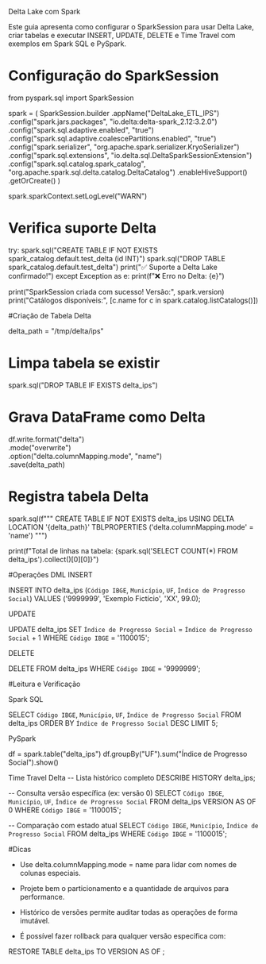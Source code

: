 Delta Lake com Spark


Este guia apresenta como configurar o SparkSession para usar Delta Lake, criar tabelas e executar INSERT, UPDATE, DELETE e Time Travel com exemplos em Spark SQL e PySpark.


#  Configuração do SparkSession


from pyspark.sql import SparkSession

spark = (
    SparkSession.builder
    .appName("DeltaLake_ETL_IPS")
    .config("spark.jars.packages", "io.delta:delta-spark_2.12:3.2.0")
    .config("spark.sql.adaptive.enabled", "true")
    .config("spark.sql.adaptive.coalescePartitions.enabled", "true")
    .config("spark.serializer", "org.apache.spark.serializer.KryoSerializer")
    .config("spark.sql.extensions", "io.delta.sql.DeltaSparkSessionExtension")
    .config("spark.sql.catalog.spark_catalog", "org.apache.spark.sql.delta.catalog.DeltaCatalog")
    .enableHiveSupport()
    .getOrCreate()
)

spark.sparkContext.setLogLevel("WARN")

# Verifica suporte Delta
try:
    spark.sql("CREATE TABLE IF NOT EXISTS spark_catalog.default.test_delta (id INT)")
    spark.sql("DROP TABLE spark_catalog.default.test_delta")
    print("✅ Suporte a Delta Lake confirmado!")
except Exception as e:
    print(f"❌ Erro no Delta: {e}")

print("SparkSession criada com sucesso! Versão:", spark.version)
print("Catálogos disponíveis:", [c.name for c in spark.catalog.listCatalogs()])

#Criação de Tabela Delta


delta_path = "/tmp/delta/ips"

# Limpa tabela se existir
spark.sql("DROP TABLE IF EXISTS delta_ips")

# Grava DataFrame como Delta
df.write.format("delta") \
    .mode("overwrite") \
    .option("delta.columnMapping.mode", "name") \
    .save(delta_path)

# Registra tabela Delta
spark.sql(f"""
    CREATE TABLE IF NOT EXISTS delta_ips
    USING DELTA
    LOCATION '{delta_path}'
    TBLPROPERTIES ('delta.columnMapping.mode' = 'name')
""")

print(f"Total de linhas na tabela: {spark.sql('SELECT COUNT(*) FROM delta_ips').collect()[0][0]}")




#Operações DML
INSERT

INSERT INTO delta_ips (`Código IBGE`, `Município`, `UF`, `Índice de Progresso Social`)
VALUES ('9999999', 'Exemplo Fictício', 'XX', 99.0);



UPDATE


UPDATE delta_ips
   SET `Índice de Progresso Social` = `Índice de Progresso Social` + 1
 WHERE `Código IBGE` = '1100015';



DELETE


DELETE FROM delta_ips
 WHERE `Código IBGE` = '9999999';



#Leitura e Verificação



Spark SQL


SELECT `Código IBGE`, `Município`, `UF`, `Índice de Progresso Social`
  FROM delta_ips
 ORDER BY `Índice de Progresso Social` DESC
 LIMIT 5;





PySpark


df = spark.table("delta_ips")
df.groupBy("UF").sum("Índice de Progresso Social").show()




Time Travel Delta
-- Lista histórico completo
DESCRIBE HISTORY delta_ips;

-- Consulta versão específica (ex: versão 0)
SELECT `Código IBGE`, `Município`, `UF`, `Índice de Progresso Social`
  FROM delta_ips VERSION AS OF 0
 WHERE `Código IBGE` = '1100015';

-- Comparação com estado atual
SELECT `Código IBGE`, `Município`, `Índice de Progresso Social`
  FROM delta_ips
 WHERE `Código IBGE` = '1100015';



#Dicas


- Use delta.columnMapping.mode = name para lidar com nomes de colunas especiais.

- Projete bem o particionamento e a quantidade de arquivos para performance.

- Histórico de versões permite auditar todas as operações de forma imutável.

- É possível fazer rollback para qualquer versão específica com:


RESTORE TABLE delta_ips TO VERSION AS OF <n>;


